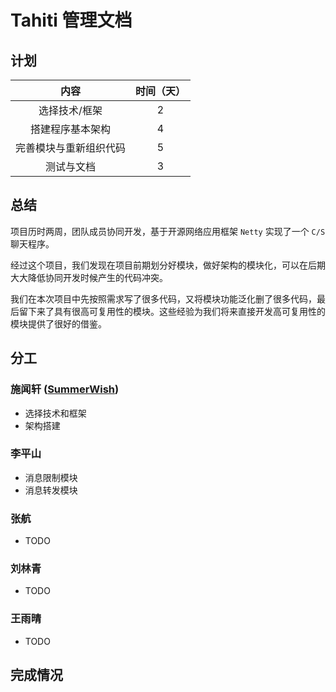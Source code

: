 # Tahiti 管理文档

## 计划

| 内容 | 时间（天）| 
| :---: |:---:| 
| 选择技术/框架 | 2 | 
| 搭建程序基本架构 | 4 | 
| 完善模块与重新组织代码 | 5 |
| 测试与文档 | 3 | 
  
## 总结

项目历时两周，团队成员协同开发，基于开源网络应用框架 `Netty` 实现了一个 `C/S` 聊天程序。

经过这个项目，我们发现在项目前期划分好模块，做好架构的模块化，可以在后期大大降低协同开发时候产生的代码冲突。

我们在本次项目中先按照需求写了很多代码，又将模块功能泛化删了很多代码，最后留下来了具有很高可复用性的模块。这些经验为我们将来直接开发高可复用性的模块提供了很好的借鉴。

## 分工 

### 施闻轩 ([SummerWish](https://github.com/SummerWish/))

- 选择技术和框架
- 架构搭建

### 李平山

- 消息限制模块
- 消息转发模块

### 张航

- TODO

### 刘林青

- TODO

### 王雨晴 

- TODO

## 完成情况

